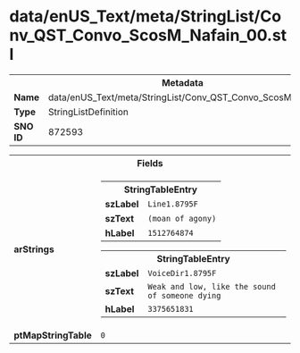 <h1>data/enUS_Text/meta/StringList/Conv_QST_Convo_ScosM_Nafain_00.stl</h1><table><tr><th colspan="100%">Metadata</th></tr><tr><td><b>Name</b></td><td>data/enUS_Text/meta/StringList/Conv_QST_Convo_ScosM_Nafain_00.stl</td></tr><tr><td><b>Type</b></td><td>StringListDefinition</td></tr><tr><td><b>SNO ID</b></td><td>872593</td></tr></table>

<table><tr><th colspan="100%">Fields</th></tr><tr><td><b>arStrings</b></td><td><table><tr><th colspan="100%">StringTableEntry</th></tr><tr><td><b>szLabel</b></td><td><code>Line1.8795F</code></td></tr><tr><td><b>szText</b></td><td><code>(moan of agony)</code></td></tr><tr><td><b>hLabel</b></td><td><code>1512764874</code></td></tr></table>


<table><tr><th colspan="100%">StringTableEntry</th></tr><tr><td><b>szLabel</b></td><td><code>VoiceDir1.8795F</code></td></tr><tr><td><b>szText</b></td><td><code>Weak and low, like the sound of someone dying</code></td></tr><tr><td><b>hLabel</b></td><td><code>3375651831</code></td></tr></table>


</td></tr><tr><td><b>ptMapStringTable</b></td><td><code>0</code></td></tr></table>

